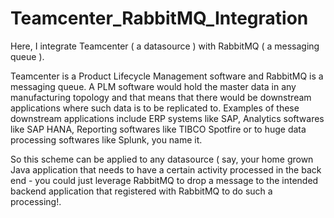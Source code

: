 # Teamcenter_RabbitMQ_Integration
Here, I integrate Teamcenter ( a datasource ) with RabbitMQ ( a messaging queue ).

Teamcenter is a Product Lifecycle Management software and RabbitMQ is a messaging queue. A PLM software would hold the master data in any manufacturing topology and that means that there would be downstream applications where such data is to be replicated to. Examples of these downstream applications include ERP systems like SAP, Analytics softwares like SAP HANA, Reporting softwares like TIBCO Spotfire or to huge data processing softwares like Splunk, you name it.

So this scheme can be applied to any datasource ( say, your home grown Java application that needs to have a certain activity processed in the back end - you could just leverage RabbitMQ to drop a message to the intended backend application that registered with RabbitMQ to do such a processing!.

